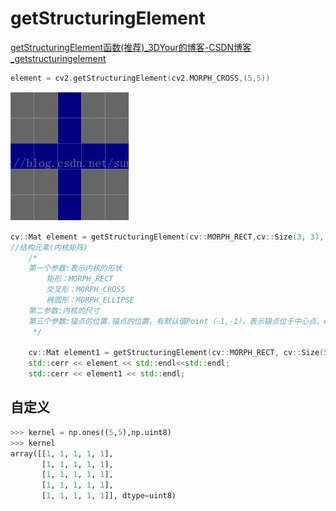 # getStructuringElement

[getStructuringElement函数(推荐)_3DYour的博客-CSDN博客_getstructuringelement](https://blog.csdn.net/abc1831939662/article/details/104305207)

```cpp
element = cv2.getStructuringElement(cv2.MORPH_CROSS,(5,5))
```
![](2022-07-28-03-07-26.png)

```cpp
cv::Mat element = getStructuringElement(cv::MORPH_RECT,cv::Size(3, 3), cv::Point(-1, -1));
//结构元素(内核矩阵)
    /*
    第一个参数:表示内核的形状
        矩形：MORPH_RECT
        交叉形：MORPH_CROSS
        椭圆形：MORPH_ELLIPSE
    第二参数:内核的尺寸
    第三个参数:锚点的位置.锚点的位置，有默认值Point（-1,-1），表示锚点位于中心点。element形状唯一依赖锚点位置，其他情况下，锚点只是影响了形态学运算结果的偏移
     */

    cv::Mat element1 = getStructuringElement(cv::MORPH_RECT, cv::Size(5, 5), cv::Point(-1, -1));
    std::cerr << element << std::endl<<std::endl;
    std::cerr << element1 << std::endl;
```

## 自定义
```python
>>> kernel = np.ones((5,5),np.uint8)
>>> kernel
array([[1, 1, 1, 1, 1],
       [1, 1, 1, 1, 1],
       [1, 1, 1, 1, 1],
       [1, 1, 1, 1, 1],
       [1, 1, 1, 1, 1]], dtype=uint8)
```